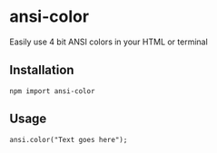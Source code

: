# ansi-color
Easily use 4 bit ANSI colors in your HTML or terminal 


## Installation

```
npm import ansi-color
```

## Usage
```
ansi.color("Text goes here");
```
